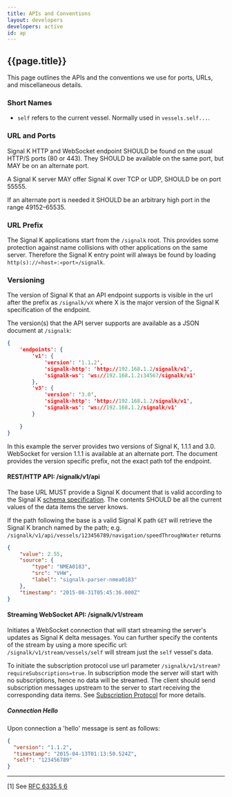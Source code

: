 ```yaml
---
title: APIs and Conventions
layout: developers
developers: active
id: ap
---
```


## {{page.title}}

This page outlines the APIs and the conventions we use for ports, URLs, and miscellaneous details.

### Short Names

- `self` refers to the current vessel. Normally used in `vessels.self...`.

### URL and Ports

Signal K HTTP and WebSocket endpoint SHOULD be found on the usual HTTP/S ports (80 or 443). They SHOULD be available on the same port, but MAY be on an alternate port.

A Signal K server MAY offer Signal K over TCP or UDP, SHOULD be on port 55555.

If an alternate port is needed it SHOULD be an arbitrary high port in the range 49152&ndash;65535.

### URL Prefix

The Signal K applications start from the `/signalk` root. This provides some protection against name collisions with
other applications on the same server. Therefore the Signal K entry point will always be found by loading
`http(s)://«host»:«port»/signalk`.

### Versioning

The version of Signal K that an API endpoint supports is visible in the url after the prefix as `/signalk/vX` where X is the major version of the Signal K specification of the endpoint. 

The version(s) that the API server supports are available as a JSON document at `/signalk`:

```json
{
    'endpoints': {
        'v1': {
            'version': '1.1.2',
            'signalk-http': 'http://192.168.1.2/signalk/v1',
            'signalk-ws': 'ws://192.168.1.2:34567/signalk/v1'
        },
        'v3': {
            'version': '3.0',
            'signalk-http': 'http://192.168.1.2/signalk/v1',
            'signalk-ws': 'ws://192.168.1.2/signalk/v1'
        }

    }
}
```

In this example the server provides two versions of Signal K, 1.1.1 and 3.0. WebSocket for version 1.1.1 is available at an alternate port. The document provides the version specific prefix, not the exact path tof the endpoint.


#### REST/HTTP API: /signalk/v1/api

The base URL MUST provide a Signal K document that is valid according to the Signal K [schema
specification]({{site.baseurl}}specification.html). The contents SHOULD be all the current values of the data items the
server knows.

If the path following the base is a valid Signal K path `GET` will retrieve the Signal K branch named by the path; e.g.
`/signalk/v1/api/vessels/123456789/navigation/speedThroughWater` returns

```json
{
    "value": 2.55,
    "source": {
        "type": "NMEA0183",
        "src": "VHW",
        "label": "signalk-parser-nmea0183"
    },
    "timestamp": "2015-08-31T05:45:36.000Z"
}
```


#### Streaming WebSocket API: /signalk/v1/stream

Initiates a WebSocket connection that will start streaming the server's updates as Signal K delta messages. You can further specify the contents of the stream by using a more specific url: `/signalk/v1/stream/vessels/self` will stream just the `self` vessel's data.

To initiate the subscription protocol use url parameter  `/signalk/v1/stream?requireSubscriptions=true`. In subscription mode the server will start with no subscriptions, hence no data will be streamed. The client should send subscription messages upstream to the server to start receiving the corresponding data items. See [Subscription Protocol](subscription_protocol.html) for more details.

##### Connection Hello

Upon connection a 'hello' message is sent as follows:

```json
{
  "version": "1.1.2",
  "timestamp": "2015-04-13T01:13:50.524Z",
  "self": "123456789"
}
```

* * *

<a id="fn_1"></a>[1] See [RFC 6335 § 6](http://tools.ietf.org/html/rfc6335#section-6)

